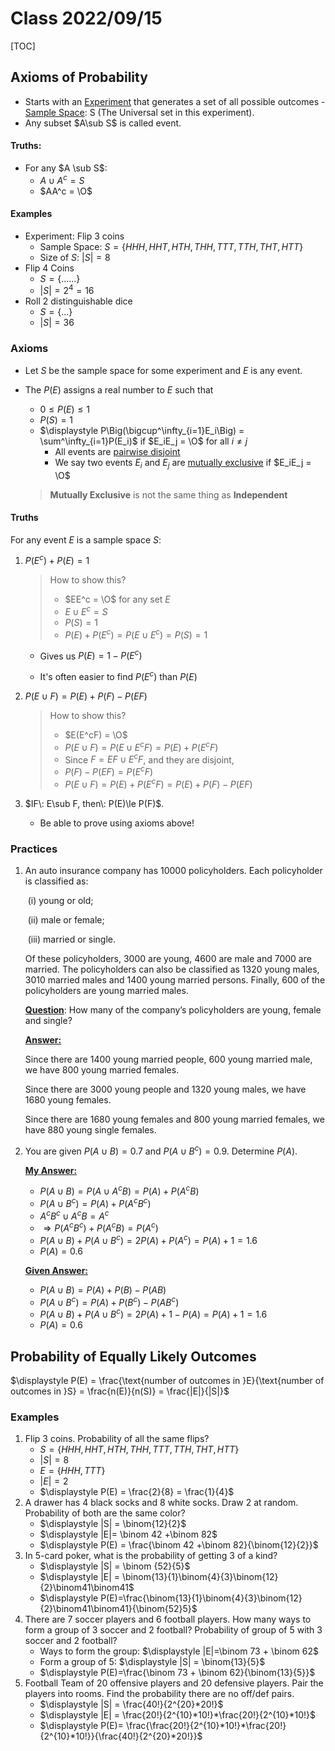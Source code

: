 # Class 2022/09/15

[TOC]

## Axioms of Probability

* Starts with an <u>Experiment</u> that generates a set of all possible outcomes - <u>Sample Space</u>: S (The Universal set in this experiment). 
* Any subset $A\sub S$ is called event.

#### Truths:

* For any $A \sub S$:
    * $A\cup A^c = S$
    * $AA^c = \O$

#### Examples

* Experiment: Flip $3$ coins
    * Sample Space: $S = \{HHH, HHT, HTH, THH, TTT, TTH, THT, HTT\}$
    * Size of $S$:  $|S| = 8$ 
* Flip 4 Coins
    * $S = \{......\}$
    * $|S| = 2^4 = 16$
* Roll $2$ distinguishable dice 
    * $S = \{...\}$
    * $|S| = 36$

### Axioms

* Let $S$ be the sample space for some experiment and $E$ is any event.

* The $P(E)$ assigns a real number to $E$ such that 

    * $0\le P(E)\le 1$
    * $P(S) = 1$
    * $\displaystyle P\Big(\bigcup^\infty_{i=1}E_i\Big) = \sum^\infty_{i=1}P(E_i)$ if $E_iE_j = \O$ for all $i\ne j$
        * All events are <u>pairwise disjoint</u>
        * We say two events $E_i$ and $E_j$ are <u>mutually exclusive</u> if $E_iE_j = \O$

    > **Mutually Exclusive** is not the same thing as **Independent**

#### Truths

For any event $E$ is a sample space $S$:

1. $P(E^c)+P(E)= 1$

    > How to show this?
    >
    > * $EE^c = \O$ for any set $E$
    > * $E\cup E^c = S$
    > * $P(S) = 1$
    > * $P(E)+P(E^c) = P(E\cup E^c) = P(S) = 1$

    * Gives us $P(E) = 1-P(E^c)$

    * It's often easier to find $P(E^c)$ than $P(E)$

2. $P(E\cup F) = P(E)+P(F)-P(EF)$

    > How to show this?
    >
    > * $E(E^cF) = \O$
    > * $P(E\cup F) = P(E\cup E^cF) = P(E)+P(E^cF)$
    > * Since $F=EF\cup E^cF$, and they are disjoint,
    > * $P(F)-P(EF) = P(E^cF)$
    > * $P(E\cup F) = P(E)+P(E^cF) = P(E)+P(F)-P(EF)$

3. $IF\: E\sub F, then\: P(E)\le P(F)$.

    * Be able to prove using axioms above!

### Practices

1. An auto insurance company has 10000 policyholders. Each policyholder is classified as: 

    ​        (i) young or old; 

    ​        (ii) male or female; 

    ​        (iii) married or single. 

    Of these policyholders, 3000 are young, 4600 are male and 7000 are married. The policyholders can also be classified as 1320 young males, 3010 married males and 1400 young married persons. Finally, 600 of the policyholders are young married males. 

    <u>**Question**</u>: How many of the company’s policyholders are young, female and single? 

    <u>**Answer:**</u>

    Since there are 1400 young married people, 600 young married male, we have 800 young married females.

    Since there are 3000 young people and 1320 young males, we have 1680 young females. 

    Since there are 1680 young females and 800 young married females, we have 880 young single females.

    

2. You are given $P(A\cup B) = 0.7$ and $P(A\cup B^c)=0.9$. Determine $P(A)$.

    <u>**My Answer:**</u>

    * $P(A\cup B) = P(A\cup A^cB) = P(A)+P(A^cB)$
    * $P(A\cup B^c)= P(A)+P(A^cB^c)$
    * $A^cB^c\cup A^cB = A^c$
    * $\Rightarrow P(A^cB^c)+P(A^cB) = P(A^c)$
    * $P(A\cup B)+P(A\cup B^c) = 2P(A)+P(A^c) = P(A)+1 = 1.6$
    * $P(A) = 0.6$

    <u>**Given Answer:**</u>

    * $P(A\cup B) = P(A)+P(B)-P(AB)$
    * $P(A\cup B^c) = P(A)+P(B^c)-P(AB^c)$
    * $P(A\cup B)+P(A\cup B^c) = 2P(A)+1-P(A) = P(A)+1 = 1.6$
    * $P(A)=0.6$

## Probability of Equally Likely Outcomes

 $\displaystyle P(E) = \frac{\text{number of outcomes in }E}{\text{number of outcomes in }S} = \frac{n(E)}{n(S)} = \frac{|E|}{|S|}$

### Examples

1. Flip 3 coins. Probability of all the same flips?
    * $S = \{HHH, HHT, HTH, THH, TTT, TTH, THT, HTT\}$
    *  $|S| = 8$ 
    * $E=\{HHH,TTT\}$
    * $|E|=2$
    * $\displaystyle P(E) = \frac{2}{8} = \frac{1}{4}$
2. A drawer has $4$ black socks and $8$ white socks. Draw $2$ at random. Probability of both are the same color?
    * $\displaystyle |S| = \binom{12}{2}$
    * $\displaystyle |E|= \binom 42 +\binom 82$
    * $\displaystyle P(E) = \frac{\binom 42 +\binom 82}{\binom{12}{2}}$
3. In 5-card poker, what is the probability of getting 3 of a kind?
    * $\displaystyle |S| = \binom {52}{5}$
    * $\displaystyle |E| = \binom{13}{1}\binom{4}{3}\binom{12}{2}\binom41\binom41$
    * $\displaystyle  P(E)=\frac{\binom{13}{1}\binom{4}{3}\binom{12}{2}\binom41\binom41}{\binom{52}5}$
4. There are $7$ soccer players and $6$ football players. How many ways to form a group of $3$ soccer and $2$ football? Probability of group of $5$ with $3$ soccer and $2$ football?
    * Ways to form the group: $\displaystyle |E|=\binom 73 + \binom 62$
    * Form a group of 5: $\displaystyle |S| = \binom{13}{5}$
    * $\displaystyle P(E)=\frac{\binom 73 + \binom 62}{\binom{13}{5}}$
5. Football Team of $20$ offensive players and $20$ defensive players. Pair the players into rooms. Find the probability there are no off/def pairs.
    * $\displaystyle |S| = \frac{40!}{2^{20}*20!}$
    * $\displaystyle |E| = \frac{20!}{2^{10}*10!}*\frac{20!}{2^{10}*10!}$
    * $\displaystyle P(E)= \frac{\frac{20!}{2^{10}*10!}*\frac{20!}{2^{10}*10!}}{\frac{40!}{2^{20}*20!}}$

